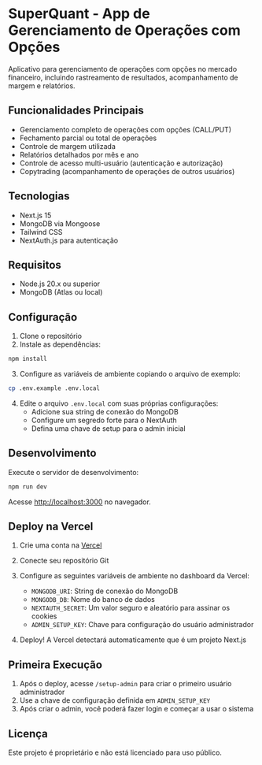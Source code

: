 # SuperQuant - App de Gerenciamento de Operações com Opções

Aplicativo para gerenciamento de operações com opções no mercado financeiro, incluindo rastreamento de resultados, acompanhamento de margem e relatórios.

## Funcionalidades Principais

- Gerenciamento completo de operações com opções (CALL/PUT)
- Fechamento parcial ou total de operações
- Controle de margem utilizada
- Relatórios detalhados por mês e ano
- Controle de acesso multi-usuário (autenticação e autorização)
- Copytrading (acompanhamento de operações de outros usuários)

## Tecnologias

- Next.js 15
- MongoDB via Mongoose
- Tailwind CSS
- NextAuth.js para autenticação

## Requisitos

- Node.js 20.x ou superior
- MongoDB (Atlas ou local)

## Configuração

1. Clone o repositório
2. Instale as dependências:

```bash
npm install
```

3. Configure as variáveis de ambiente copiando o arquivo de exemplo:

```bash
cp .env.example .env.local
```

4. Edite o arquivo `.env.local` com suas próprias configurações:
   - Adicione sua string de conexão do MongoDB
   - Configure um segredo forte para o NextAuth
   - Defina uma chave de setup para o admin inicial

## Desenvolvimento

Execute o servidor de desenvolvimento:

```bash
npm run dev
```

Acesse [http://localhost:3000](http://localhost:3000) no navegador.

## Deploy na Vercel

1. Crie uma conta na [Vercel](https://vercel.com)
2. Conecte seu repositório Git
3. Configure as seguintes variáveis de ambiente no dashboard da Vercel:
   - `MONGODB_URI`: String de conexão do MongoDB
   - `MONGODB_DB`: Nome do banco de dados
   - `NEXTAUTH_SECRET`: Um valor seguro e aleatório para assinar os cookies
   - `ADMIN_SETUP_KEY`: Chave para configuração do usuário administrador

4. Deploy! A Vercel detectará automaticamente que é um projeto Next.js

## Primeira Execução

1. Após o deploy, acesse `/setup-admin` para criar o primeiro usuário administrador
2. Use a chave de configuração definida em `ADMIN_SETUP_KEY`
3. Após criar o admin, você poderá fazer login e começar a usar o sistema

## Licença

Este projeto é proprietário e não está licenciado para uso público.
